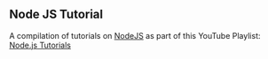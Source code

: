 ## Node JS Tutorial

A compilation of tutorials on [NodeJS](https://nodejs.org/en/) as part of this YouTube Playlist: [Node.js Tutorials](https://www.youtube.com/playlist?list=PL0Zuz27SZ-6PFkIxaJ6Xx_X46avTM1aYw)